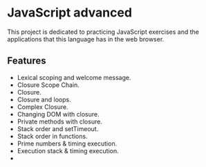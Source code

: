# JavaScript advanced

This project is dedicated to practicing JavaScript exercises and the applications that this language has in the web browser.

## Features

- Lexical scoping and welcome message.
- Closure Scope Chain.
- Closure.
- Closure and loops.
- Complex Closure.
- Changing DOM with closure.
- Private methods with closure.
- Stack order and setTimeout.
- Stack order in functions.
- Prime numbers & timing execution.
- Execution stack & timing execution.
- 
